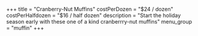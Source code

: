 +++
title = "Cranberry-Nut Muffins"
costPerDozen = "$24 / dozen"
costPerHalfdozen = "$16 / half dozen"
description = "Start the holiday season early with these one of a kind cranberrry-nut muffins"
menu_group = "muffin"
+++
